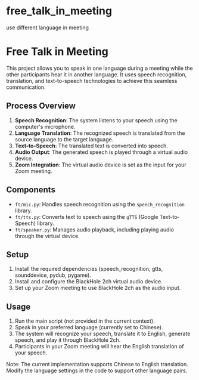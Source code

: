 # free_talk_in_meeting
use different language in meeting

# Free Talk in Meeting

This project allows you to speak in one language during a meeting while the other participants hear it in another language. It uses speech recognition, translation, and text-to-speech technologies to achieve this seamless communication.

## Process Overview

1. **Speech Recognition**: The system listens to your speech using the computer's microphone.
2. **Language Translation**: The recognized speech is translated from the source language to the target language.
3. **Text-to-Speech**: The translated text is converted into speech.
4. **Audio Output**: The generated speech is played through a virtual audio device.
5. **Zoom Integration**: The virtual audio device is set as the input for your Zoom meeting.

## Components

- `ft/mic.py`: Handles speech recognition using the `speech_recognition` library.
- `ft/tts.py`: Converts text to speech using the `gTTS` (Google Text-to-Speech) library.
- `ft/speaker.py`: Manages audio playback, including playing audio through the virtual device.

## Setup

1. Install the required dependencies (speech_recognition, gtts, sounddevice, pydub, pygame).
2. Install and configure the BlackHole 2ch virtual audio device.
3. Set up your Zoom meeting to use BlackHole 2ch as the audio input.

## Usage

1. Run the main script (not provided in the current context).
2. Speak in your preferred language (currently set to Chinese).
3. The system will recognize your speech, translate it to English, generate speech, and play it through BlackHole 2ch.
4. Participants in your Zoom meeting will hear the English translation of your speech.

Note: The current implementation supports Chinese to English translation. Modify the language settings in the code to support other language pairs.

